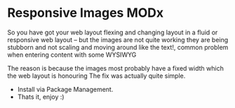 # Responsive Images MODx
So you have got your web layout flexing and changing layout in a fluid or responsive web layout – but the images are not quite working they are being stubborn and not scaling and moving around like the text!, common problem when entering content with some WYSIWYG

The reason is because the images most probably have a fixed width which the web layout is honouring
The fix was actually quite simple. 

* Install via Package Management.
* Thats it, enjoy :)


